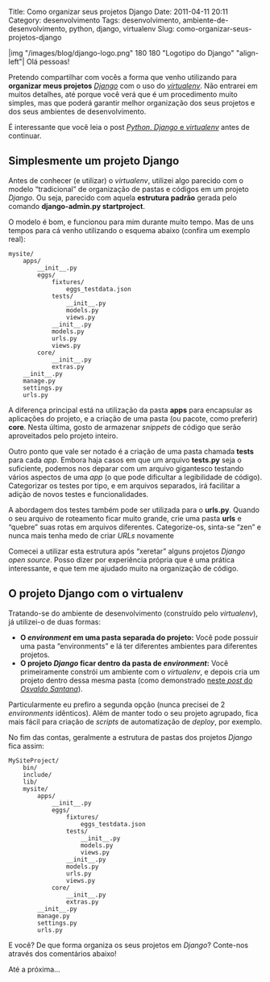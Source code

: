 Title: Como organizar seus projetos Django
Date: 2011-04-11 20:11
Category: desenvolvimento
Tags: desenvolvimento, ambiente-de-desenvolvimento, python, django, virtualenv
Slug: como-organizar-seus-projetos-django


|img "/images/blog/django-logo.png" 180 180 "Logotipo do Django" "align-left"|
Olá pessoas!

Pretendo compartilhar com vocês a forma que venho utilizando para
**organizar meus projetos** [*Django*][] com o uso do [*virtualenv*][].
Não entrarei em muitos detalhes, até porque você verá que é um
procedimento muito simples, mas que poderá garantir melhor organização
dos seus projetos e dos seus ambientes de desenvolvimento.

<!-- PELICAN_END_SUMMARY -->

É interessante que você leia o post [*Python*, *Django* e
*virtualenv*][] antes de continuar.


Simplesmente um projeto Django
------------------------------

Antes de conhecer (e utilizar) o *virtualenv*, utilizei algo parecido
com o modelo “tradicional” de organização de pastas e códigos em um
projeto *Django*. Ou seja, parecido com aquela **estrutura padrão**
gerada pelo comando **django-admin.py startproject**.

O modelo é bom, e funcionou para mim durante muito tempo. Mas de uns
tempos para cá venho utilizando o esquema abaixo (confira um exemplo
real):

    mysite/
        apps/
            __init__.py 
            eggs/
                fixtures/
                    eggs_testdata.json
                tests/
                    __init__.py
                    models.py
                    views.py
                __init__.py
                models.py
                urls.py
                views.py
            core/
                __init__.py
                extras.py
        __init__.py
        manage.py
        settings.py
        urls.py

A diferença principal está na utilização da pasta **apps** para
encapsular as aplicações do projeto, e a criação de uma pasta (ou
pacote, como preferir) **core**. Nesta última, gosto de armazenar
*snippets* de código que serão aproveitados pelo projeto inteiro.

Outro ponto que vale ser notado é a criação de uma pasta chamada
**tests** para cada *app*. Embora haja casos em que um arquivo
**tests.py** seja o suficiente, podemos nos deparar com um arquivo
gigantesco testando vários aspectos de uma *app* (o que pode dificultar
a legibilidade de código). Categorizar os testes por tipo, e em arquivos
separados, irá facilitar a adição de novos testes e funcionalidades.

A abordagem dos testes também pode ser utilizada para o **urls.py**.
Quando o seu arquivo de roteamento ficar muito grande, crie uma pasta
**urls** e “quebre” suas rotas em arquivos diferentes. Categorize-os,
sinta-se “zen” e nunca mais tenha medo de criar *URLs* novamente

Comecei a utilizar esta estrutura após “xeretar” alguns projetos
*Django* *open source*. Posso dizer por experiência própria que é uma
prática interessante, e que tem me ajudado muito na organização de
código.


O projeto Django com o virtualenv
---------------------------------

Tratando-se do ambiente de desenvolvimento (construído pelo
*virtualenv*), já utilizei-o de duas formas:

* **O *environment* em uma pasta separada do projeto:** Você pode
    possuir uma pasta “environments” e lá ter diferentes ambientes para
    diferentes projetos.
* **O projeto *Django* ficar dentro da pasta de *environment*:** Você
    primeiramente constrói um ambiente com o *virtualenv*, e depois cria
    um projeto dentro dessa mesma pasta (como demonstrado [neste *post* do *Osvaldo Santana*][]).

Particularmente eu prefiro a segunda opção (nunca precisei de 2
*environments* idênticos). Além de manter todo o seu projeto agrupado,
fica mais fácil para criação de *scripts* de automatização de *deploy*,
por exemplo.

No fim das contas, geralmente a estrutura de pastas dos projetos
*Django* fica assim:

    MySiteProject/
        bin/
        include/
        lib/
        mysite/     
            apps/
                __init__.py
                eggs/
                    fixtures/
                        eggs_testdata.json  
                    tests/
                        __init__.py
                        models.py
                        views.py
                    __init__.py 
                    models.py
                    urls.py
                    views.py
                core/
                    __init__.py
                    extras.py
            __init__.py
            manage.py
            settings.py
            urls.py

E você? De que forma organiza os seus projetos em *Django*? Conte-nos
através dos comentários abaixo!

Até a próxima…


  [*Django*]: |filename|/tag/django.html
    "Leia mais sobre Django"
  [*virtualenv*]: |filename|/tag/virtualenv.html
    "Leia mais sobre virtualenv"
  [*Python*, *Django* e *virtualenv*]: |filename|python-django-e-virtualenv.md
    "Leia mais sobre a tríade Python, Django e virtualenv"
  [neste *post* do *Osvaldo Santana*]: http://blog.triveos.com.br/2010/04/25/trabalhando-com-python-e-django/
    "Trabalhando com Python e Django à moda Osvaldo"
